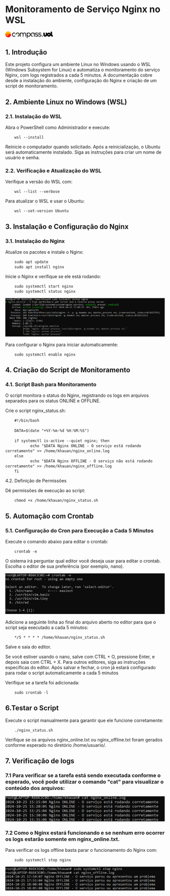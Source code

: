 # Monitoramento de Serviço Nginx no WSL

<img width="30%" src="https://github.com/KhauanGB/monitoramento-nginx/blob/main/CompassLogo.svg"/>

## 1. Introdução
Este projeto configura um ambiente Linux no Windows usando o WSL (Windows Subsystem for Linux) e automatiza o monitoramento do serviço Nginx, com logs registrados a cada 5 minutos. A documentação cobre desde a instalação do ambiente, configuração do Nginx e criação de um script de monitoramento.

## 2. Ambiente Linux no Windows (WSL)
  ### 2.1. Instalação do WSL
   Abra o PowerShell como Administrador e execute:

		wsl --install

   Reinicie o computador quando solicitado.
   Após a reinicialização, o Ubuntu será automaticamente instalado. Siga as instruções para criar um nome de usuário e senha.

  ### 2.2. Verificação e Atualização do WSL
   Verifique a versão do WSL com:

		wsl --list --verbose

   Para atualizar o WSL e usar o Ubuntu:

		wsl --set-version Ubuntu

## 3. Instalação e Configuração do Nginx
  ### 3.1. Instalação do Nginx

   Atualize os pacotes e instale o Nginx:

		sudo apt update
		sudo apt install nginx

   Inicie o Nginx e verifique se ele está rodando:

		sudo systemctl start nginx
		sudo systemctl status nginx

  <img src="https://github.com/KhauanGB/monitoramento-nginx/blob/main/Nginx.png"/>

   Para configurar o Nginx para iniciar automaticamente:

		sudo systemctl enable nginx

## 4. Criação do Script de Monitoramento
  ### 4.1. Script Bash para Monitoramento

   O script monitora o status do Nginx, registrando os logs em arquivos separados para os status ONLINE e OFFLINE.

   Crie o script nginx_status.sh:

		#!/bin/bash

		DATA=$(date "+%Y-%m-%d %H:%M:%S")

		if systemctl is-active --quiet nginx; then
    		   echo "$DATA Nginx ONLINE - O serviço está rodando corretamente" >> /home/khauan/nginx_online.log
		else
    		   echo "$DATA Nginx OFFLINE - O serviço não está rodando corretamente" >> /home/khauan/nginx_offline.log
		fi

  4.2. Definição de Permissões

   Dê permissões de execução ao script:

		chmod +x /home/khauan/nginx_status.sh

## 5. Automação com Crontab
  ### 5.1. Configuração do Cron para Execução a Cada 5 Minutos

   Execute o comando abaixo para editar o crontab:

		crontab -e

   O sistema irá perguntar qual editor você deseja usar para editar o crontab. Escolha o editor de sua preferência (por exemplo, nano).

   <img  src="https://github.com/KhauanGB/monitoramento-nginx/blob/main/Crontab.png"/>

   Adicione a seguinte linha ao final do arquivo aberto no editor para que o script seja executado a cada 5 minutos:

		*/5 * * * * /home/khauan/nginx_status.sh

   Salve e saia do editor.

   Se você estiver usando o nano, salve com CTRL + O, pressione Enter, e depois saia com CTRL + X.
   Para outros editores, siga as instruções específicas do editor.
   Após salvar e fechar, o cron já estará configurado para rodar o script automaticamente a cada 5 minutos

   Verifique se a tarefa foi adicionada:

		sudo crontab -l

## 6.Testar o Script
   Execute o script manualmente para garantir que ele funcione corretamente:

		./nginx_status.sh

   Verifique se os arquivos nginx_online.txt ou nginx_offline.txt foram gerados conforme esperado no diretório /home/usuario/.

## 7. Verificação de logs 
   ### 7.1 Para verificar se a tarefa está sendo executada conforme o esperado, você pode utilizar o comando "cat" para visualizar o conteúdo dos arquivos:
   
<img src="https://github.com/KhauanGB/monitoramento-nginx/blob/main/Online.png"/>

   ### 7.2 Como o Nginx estará funcionando e se nenhum erro ocorrer os logs estarão somente em nginx_online.txt.
   Para verificar os logs offline basta parar o funcionamento do Nginx com:
   
		sudo systemctl stop nginx
  
<img src="https://github.com/KhauanGB/monitoramento-nginx/blob/main/Offline.png"/>
   
